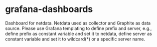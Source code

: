 # grafana-dashboards


Dashboard for netdata. Netdata used as collector and Graphite as data source. Please use Grafana templating to define prefix and server, e.g., define prefix as constant variable and set it to netdata, define server as constant variable and set it to wildcard(*) or a specific server name.

